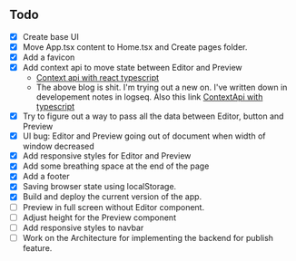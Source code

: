 ## Todo

- [x] Create base UI
- [x] Move App.tsx content to Home.tsx and Create pages folder. 
- [x] Add a favicon
- [x] Add context api to move state between Editor and Preview
	- [Context api with react typescript](https://blog.logrocket.com/how-to-use-react-context-with-typescript/)
	- The above blog is shit. I'm trying out a new on. I've written down in developement notes in logseq. Also this link [ContextApi with typescript](https://dev.to/alexander7161/react-context-api-with-typescript-example-j7a)
- [x] Try to figure out a way to pass all the data between Editor, button and Preview
- [x] UI bug: Editor and Preview going out of document when width of window decreased
- [x] Add responsive styles for Editor and Preview
- [x] Add some breathing space at the end of the page
- [x] Add a footer
- [x] Saving browser state using localStorage.
- [x] Build and deploy the current version of the app.
- [ ] Preview in full screen without Editor component.
- [ ] Adjust height for the Preview component
- [ ] Add responsive styles to navbar
- [ ] Work on the Architecture for implementing the backend for publish feature.